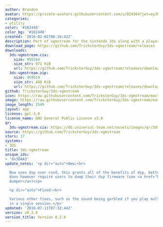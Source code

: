 ```yaml
---
author: Brandon
avatar: https://private-avatars.githubusercontent.com/u/824564?jwt=eyJhbGciOiJIUzI1NiIsInR5cCI6IkpXVCJ9.eyJpc3MiOiJnaXRodWIuY29tIiwiYXVkIjoicmF3LmdpdGh1YnVzZXJjb250ZW50LmNvbSIsImtleSI6ImtleTEiLCJleHAiOjE3MzQ2MzM1NDAsIm5iZiI6MTczNDYzMjM0MCwicGF0aCI6Ii91LzgyNDU2NCJ9.Z_898jl-DW5o1bzVIv35MNriWBG2mCcNy4O6MLUrGH4&v=4
categories:
- utility
color: '#182448'
color_bg: '#182448'
created: '2016-02-01T06:16:42Z'
description: Port of vgmstream for the nintendo 3ds along with a player
download_page: https://github.com/TricksterGuy/3ds-vgmstream/releases
downloads:
  3ds-vgmstream.cia:
    size: 995264
    size_str: 971 KiB
    url: https://github.com/TricksterGuy/3ds-vgmstream/releases/download/v0.2.0/3ds-vgmstream.cia
  3ds-vgmstream.zip:
    size: 459519
    size_str: 448 KiB
    url: https://github.com/TricksterGuy/3ds-vgmstream/releases/download/v0.2.0/3ds-vgmstream.zip
github: TricksterGuy/3ds-vgmstream
icon: https://raw.githubusercontent.com/TricksterGuy/3ds-vgmstream/master/resources/icon.png
image: https://raw.githubusercontent.com/TricksterGuy/3ds-vgmstream/master/resources/banner.png
image_length: 2549
layout: app
license: gpl-3.0
license_name: GNU General Public License v3.0
qr:
  3ds-vgmstream.cia: https://db.universal-team.net/assets/images/qr/3ds-vgmstream-cia.png
source: https://github.com/TricksterGuy/3ds-vgmstream
stars: 17
systems:
- 3DS
title: 3ds-vgmstream
unique_ids:
- '0x3DAA3'
update_notes: '<p dir="auto">New:<br>

  Now uses dsp over csnd, this grants all of the benefits of dsp, better streaming.  This
  does however require users to dump their dsp firmware (see <a href="https://github.com/Cruel/DspDump">dsp
  dumper</a>)</p>

  <p dir="auto">Fixed:<br>

  Various other fixes, such as the sound being garbled if you play multiple songs
  in a single session.</p>'
updated: '2016-07-11T07:32:44Z'
version: v0.2.0
version_title: Version 0.2.0
---
```

